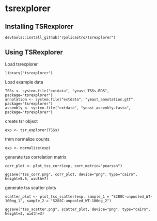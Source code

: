 # tsrexplorer

## Installing TSRexplorer

```
devtools::install_github("rpolicastro/tsrexplorer")
```

## Using TSRexplorer

Load tsrexplorer

```
library("tsrexplorer")
```

Load example data

```
TSSs <- system.file("extdata", "yeast_TSSs.RDS", package="tsrexplorer")
annotation <- system.file("extdata", "yeast_annotation.gtf", package="tsrexplorer")
assembly <- system.file("extdata", "yeast_assembly.fasta", package="tsrexplorer")
```


create tsr object

```
exp <- tsr_explorer(TSSs)
```

tmm normalize counts

```
exp <- normalize(exp)
```

generate tss correlation matrix

```
corr_plot <- plot_tss_corr(exp, corr_metric="pearson")

ggsave("tss_corr.png", corr_plot, device="png", type="cairo", height=5.5, width=7)
```

generate tss scatter plots

```
scatter_plot <- plot_tss_scatter(exp, sample_1 = "S288C-unpooled_WT-100ng_1", sample_2 = "S288C-unpooled_WT-100ng_2")

ggsave("tss_scatter.png", scatter_plot, device="png", type="cairo", height=3, width=3)
```


